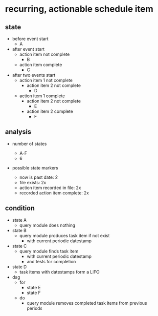 # recurring, actionable schedule item

## state
- before event start
  - A
- after event start
  - action item not complete
    - B
  - action item complete
    - C
- after two events start
  - action item 1 not complete
    - action item 2 not complete
      - D
  - action item 1 complete
    - action item 2 not complete
      - E
    - action item 2 complete
      - F

## analysis
- number of states
  - A-F
  - 6

- possible state markers
  - now is past date: 2
  - file exists: 2x
  - action item recorded in file: 2x
  - recorded action item complete: 2x

## condition
- state A
  - query module does nothing
- state B
  - query module produces task item if not exist
    - with current periodic datestamp
- state C
  - query module finds task item
    - with current periodic datestamp
    - and tests for completion
- state D
  - task items with datestamps form a LIFO
- dag
  - for
    - state E
    - state F
  - do
    - query module removes completed task items from previous periods

